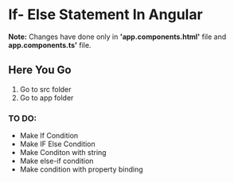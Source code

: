 # If- Else Statement In Angular

**Note:** Changes have done  only in  **'app.components.html'** file and **app.components.ts'** file.
## Here You Go
  1. Go to src folder 
  2. Go to app folder 
### TO DO:
* Make If Condition 
* Make IF Else Condition
* Make Conditon with string 
* Make else-if condition
* Make condition with property binding 
